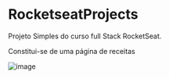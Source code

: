 # RocketseatProjects

Projeto Simples do curso full Stack RocketSeat.

Constitui-se de uma página de receitas


![image](https://github.com/hexnz/RocketseatProjects/assets/75985161/8e00e98b-8cfa-45a7-8ee0-92cf1f029f8d)
